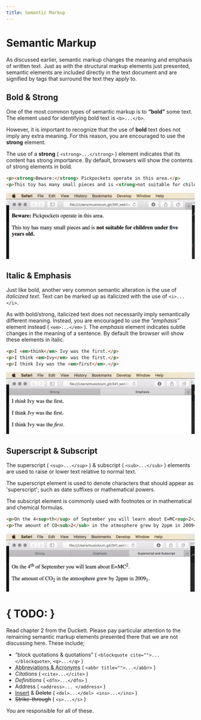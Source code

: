 ```yaml
---
title: Semantic Markup
---
```

# Semantic Markup
As discussed earlier, semantic markup changes the meaning and emphasis of written text. Just as with the structural markup elements just presented, semantic elements are included directly in the text document and are signified by tags that surround the text they apply to.

## Bold & Strong
One of the most common types of semantic markup is to **“bold”** some text. The element used for identifying bold text is `<b>...</b>`.

However, it is important to recognize that the use of **bold** text does not imply any extra meaning. For this reason, you are encouraged to use the **strong** element.

The use of a **strong** ( `<strong>...</strong>` ) element indicates that its content has strong importance. By default, browsers will show the contents of strong elements in bold.

```html
<p><strong>Beware:</strong> Pickpockets operate in this area.</p>
<p>This toy has many small pieces and is <strong>not suitable for children under five years old.</strong></p>
```
![Strong Markup Example](../imgs/strongEx.png)

## Italic & Emphasis
Just like bold, another very common semantic alteration is the use of _italicized text_. Text can be marked up as italicized with the use of `<i>...</i>`.

As with bold/strong, italicized text does not necessarily imply semantically different meaning. Instead, you are encouraged to use the _”emphasis”_ element instead ( `<em>...</em>` ). The _emphasis_ element indicates subtle changes in the meaning of a sentence. By default the browser will show these elements in italic.

```html
<p>I <em>think</em> Ivy was the first.</p>
<p>I think <em>Ivy</em> was the first.</p>
<p>I think Ivy was the <em>first</em>.</p>
```
![Example of the use of the emphasis element](../imgs/emphasisEx.png)

## Superscript & Subscript
The superscript ( `<sup>...</sup>` ) & subscript ( `<sub>...</sub>` ) elements are used to raise or lower text relative to normal text.

The superscript element is used to denote characters that should appear as 'superscript'; such as date suffixes or mathematical powers.

The subscript element is commonly used with footnotes or in mathematical and chemical formulas.

```html
<p>On the 4<sup>th</sup> of September you will learn about E=MC<sup>2</sup>.</p>
<p>The amount of CO<sub>2</sub> in the atmosphere grew by 2ppm in 2009<sub>1</sub>.</p>
```
![Example o Superscript and Subscript elements](../imgs/sub_sup_ex.png)

# { TODO: }
Read chapter 2 from the Duckett. Please pay particular attention to the remaining semantic markup elements presented there that we are not discussing here. These include;

- <q>block quotations & quotations</q> ( `<blockquote cite="">...</blockquote>`, `<q>...</q>` )
- <abbr title="Abbreviations and Acronyms take up toooooooo much space">Abbreviations & Acronyms</abbr> ( `<abbr title="">...</abbr>` )
- <cite>Citations</cite> ( `<cite>...</cite>` )
- <dfn>Definitions</dfn> ( `<dfn>...</dfn>` )
- Address ( `<address>... </address>` )
- <ins>Insert</ins> & <del>Delete</del> ( `<del>...</del> <ins>...</ins>` )
- <s>Strike-through</s> ( `<s>...</s>` )

You are responsible for all of these. 